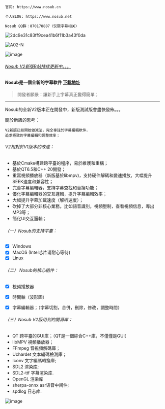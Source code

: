 ```
官网: https://www.nosub.cn

个人BLOG: https://www.nosub.net

Nosub QQ群：870178887（仅限字幕相关）

```

![2dc9e31c83ff9cea41b6f11b3a43f0da](https://github.com/user-attachments/assets/06f21407-f678-4e7e-bea3-d02d72d228fd)

![A02-N](https://github.com/user-attachments/assets/871fda9a-ad32-4b87-8602-d99953178d5b)

![image](https://github.com/user-attachments/assets/e93ea0c3-5c8f-4a86-ab3d-4974a9be2a2d)


###### [Nosub V2新版B站持续更新中。。。](https://space.bilibili.com/392428129)

#### Nosub是一個全新的字幕軟件 [下載地址](https://github.com/patui/Nosub/releases)

>開發者願景：讓新手上字幕真正變得簡單；
---


Nosub的全新V2版本正在開發中，新版測試版會盡快發佈。。。


關於新版的思考：
```
V2新版已經開始做減法，完全專註於字幕編輯軟件，
追求極致的字幕編輯和調整效率；
```


###### V2相對於V1版本的改進：
- 基於Cmake構建跨平臺的程序，易於維護和重構；
- 基於QT6.5和C++ 20開發；
- 重寫視頻播放器（新版基於libmpv)，支持硬件解碼和變速播放，大幅提升SEEK速度和兼容性；
- 完善字幕編輯器，支持字幕查找和替換功能；
- 優化字幕編輯器的交互邏輯，提升字幕編輯效率；
- 大幅提升字幕加載速度（解析速度）；
- 砍掉了大部分非核心業務，比如語音識別，視頻壓制，查看視頻信息，導出MP3等；
- 簡化UI交互邏輯；


###### （一）Nosub的支持平臺：
- [x] Windows
- [x] MacOS (Intel芯片请耐心等待)
- [x] Linux

###### （二） Nosub的核心組件：
- [x] 視頻播放器
- [x] 時間軸（波形圖）
- [x] 字幕編輯器；（字幕切割，合併，刪除，修改，調整時間）


###### （三）Nosub V2版用到的開源庫：
- QT 跨平臺的GUI庫；（QT是一個綜合C++庫，不僅僅是GUI）
- libMPV 視頻播放器；
- FFmpeg 音視頻解碼庫；
- Uchardet 文本編碼檢測庫；
- Iconv   文字編碼轉換庫;
- SDL2 渲染库;
- SDL2-ttf 字幕渲染库.
- OpenGL  渲染库
- sherpa-onnx asr语音中间件;
- spdlog 日志库.



![image](https://github.com/user-attachments/assets/43b3c170-5b8c-4e1b-8b44-246498dd58e2)
